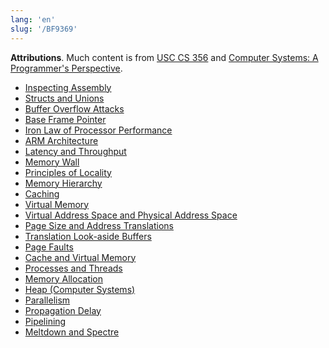 ```yaml
---
lang: 'en'
slug: '/BF9369'
---
```


**Attributions**. Much content is from [USC CS 356](https://usc-cs356.github.io/) and [Computer Systems: A Programmer's Perspective](http://csappbook.blogspot.com/).

- [Inspecting Assembly](./../.././docs/pages/Inspecting%20Assembly.md)
- [Structs and Unions](./../.././docs/pages/Structs%20and%20Unions.md)
- [Buffer Overflow Attacks](./../.././docs/pages/Buffer%20Overflow%20Attacks.md)
- [Base Frame Pointer](./../.././docs/pages/Base%20Frame%20Pointer.md)
- [Iron Law of Processor Performance](./../.././docs/pages/Iron%20Law%20of%20Processor%20Performance.md)
- [ARM Architecture](./../.././docs/pages/ARM%20Architecture.md)
- [Latency and Throughput](./../.././docs/pages/Latency%20and%20Throughput.md)
- [Memory Wall](./../.././docs/pages/Memory%20Wall.md)
- [Principles of Locality](./../.././docs/pages/Principles%20of%20Locality.md)
- [Memory Hierarchy](./../.././docs/pages/Memory%20Hierarchy.md)
- [Caching](./../.././docs/pages/Caching.md)
- [Virtual Memory](./../.././docs/pages/Virtual%20Memory.md)
- [Virtual Address Space and Physical Address Space](./../.././docs/pages/Virtual%20Address%20Space%20and%20Physical%20Address%20Space.md)
- [Page Size and Address Translations](./../.././docs/pages/Page%20Size%20and%20Address%20Translations.md)
- [Translation Look-aside Buffers](./../.././docs/pages/Translation%20Look-aside%20Buffers.md)
- [Page Faults](./../.././docs/pages/Page%20Faults.md)
- [Cache and Virtual Memory](./../.././docs/pages/Cache%20and%20Virtual%20Memory.md)
- [Processes and Threads](./../.././docs/pages/Processes%20and%20Threads.md)
- [Memory Allocation](./../.././docs/pages/Memory%20Allocation.md)
- [Heap (Computer Systems)](./../.././docs/pages/Heap%20%28Computer%20Systems%29.md)
- [Parallelism](./../.././docs/pages/Parallelism.md)
- [Propagation Delay](./../.././docs/pages/Propagation%20Delay.md)
- [Pipelining](./../.././docs/pages/Pipelining.md)
- [Meltdown and Spectre](./../.././docs/pages/Meltdown%20and%20Spectre.md)

<head>
  <html lang="en-US"/>
</head>
